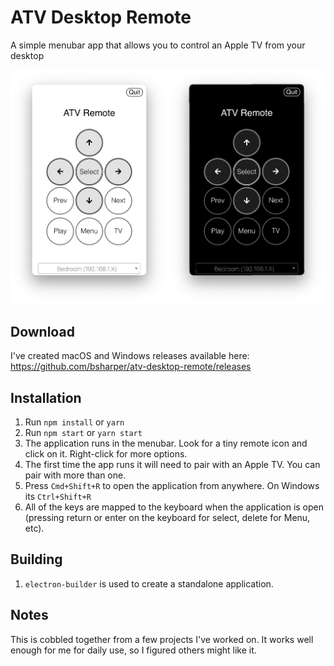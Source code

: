 # ATV Desktop Remote
A simple menubar app that allows you to control an Apple TV from your desktop

 ![What this application looks like when running in either light or dark mode](screenshot.png)
 
 ## Download
 
 I've created macOS and Windows releases available here: https://github.com/bsharper/atv-desktop-remote/releases
 
 
 ## Installation
 
 1. Run `npm install` or `yarn`
 2. Run `npm start` or `yarn start`
 3. The application runs in the menubar. Look for a tiny remote icon and click on it. Right-click for more options.
 4. The first time the app runs it will need to pair with an Apple TV. You can pair with more than one.
 5. Press `Cmd+Shift+R` to open the application from anywhere. On Windows its `Ctrl+Shift+R`
 6. All of the keys are mapped to the keyboard when the application is open (pressing return or enter on the keyboard for select, delete for Menu, etc).

## Building

1. `electron-builder` is used to create a standalone application.

## Notes

This is cobbled together from a few projects I've worked on. It works well enough for me for daily use, so I figured others might like it.
